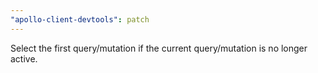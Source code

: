 ```yaml
---
"apollo-client-devtools": patch
---
```


Select the first query/mutation if the current query/mutation is no longer active.
